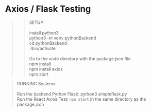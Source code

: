 # Axios / Flask Testing

>> SETUP <br /> <br />
>> install python3 <br />
>> python3 -m venv pythonBackend <br />
>> cd pythonBackend <br />
>> ./bin/activate <br />
>> <br />
>> Go to the code directory with the package.json file <br />
>> npm install <br />
>> npm install axios <br />
>> npm start <br />


> RUNNING Systems <br /> <br />
> Run the backend Python Flask: python3 simpleflask.py <br />
> Run the React Axios Test: `npm start` in the same directory as the package.json <br />
> 
